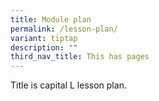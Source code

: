 ```yaml
---
title: Module plan
permalink: /lesson-plan/
variant: tiptap
description: ""
third_nav_title: This has pages
---
```

<p>Title is capital L lesson plan.</p>
<p></p>
<p></p>